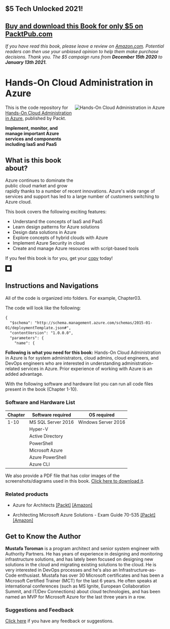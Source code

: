 ## $5 Tech Unlocked 2021!
[Buy and download this Book for only $5 on PacktPub.com](https://www.packtpub.com/product/hands-on-cloud-administration-in-azure/9781789134964)
-----
*If you have read this book, please leave a review on [Amazon.com](https://www.amazon.com/gp/product/178913496X).     Potential readers can then use your unbiased opinion to help them make purchase decisions. Thank you. The $5 campaign         runs from __December 15th 2020__ to __January 13th 2021.__*

# Hands-On Cloud Administration in Azure

<a href="https://www.packtpub.com/virtualization-and-cloud/hands-cloud-administration-azure?utm_source=github&utm_medium=repository&utm_campaign=9781789134964 "><img src="https://www.packtpub.com/sites/default/files/cover_13.png" alt="Hands-On Cloud Administration in Azure" height="256px" align="right"></a>

This is the code repository for [Hands-On Cloud Administration in Azure](https://www.packtpub.com/virtualization-and-cloud/hands-cloud-administration-azure?utm_source=github&utm_medium=repository&utm_campaign=9781789134964 ), published by Packt.

**Implement, monitor, and manage important Azure services and components including IaaS and PaaS**

## What is this book about?
Azure continues to dominate the public cloud market and grow rapidly thanks to a number of recent innovations. Azure's wide range of services and support has led to a large number of customers switching to Azure cloud.

This book covers the following exciting features:
* Understand the concepts of IaaS and PaaS 
* Learn design patterns for Azure solutions 
* Design data solutions in Azure 
* Explore concepts of hybrid clouds with Azure 
* Implement Azure Security in cloud 
* Create and manage Azure resources with script-based tools 

If you feel this book is for you, get your [copy](https://www.amazon.com/dp/178913496X) today!

<a href="https://www.packtpub.com/?utm_source=github&utm_medium=banner&utm_campaign=GitHubBanner"><img src="https://raw.githubusercontent.com/PacktPublishing/GitHub/master/GitHub.png" 
alt="https://www.packtpub.com/" border="5" /></a>

## Instructions and Navigations
All of the code is organized into folders. For example, Chapter03.

The code will look like the following:
```
{
  "$schema": "http://schema.management.azure.com/schemas/2015-01-01/deploymentTemplate.json#",
  "contentVersion": "1.0.0.0",
  "parameters": {
    "name": {
```

**Following is what you need for this book:**
Hands-On Cloud Administration in Azure is for system administrators, cloud admins, cloud engineers, and DevOps engineers who are interested in understanding administration-related services in Azure. Prior experience of working with Azure is an added advantage.

With the following software and hardware list you can run all code files present in the book (Chapter 1-10).
### Software and Hardware List
| Chapter | Software required | OS required |
| -------- | ------------------------------------ | ----------------------------------- |
| 1-10 | MS SQL Server 2016 | Windows Server 2016 |
|  | Hyper-V |  |
|  | Active Directory |  |
|  | PowerShell |  |
|  | Microsoft Azure |  |
|  | Azure PowerShell | |
|  | Azure CLI |  |

We also provide a PDF file that has color images of the screenshots/diagrams used in this book. [Click here to download it](https://www.packtpub.com/sites/default/files/downloads/9781789134964_ColorImages.pdf).

### Related products
* Azure for Architects [[Packt]](https://www.packtpub.com/virtualization-and-cloud/azure-architects?utm_source=github&utm_medium=repository&utm_campaign=9781788397391 ) [[Amazon]](https://www.amazon.com/dp/1788397398)

* Architecting Microsoft Azure Solutions - Exam Guide 70-535 [[Packt]](https://www.packtpub.com/virtualization-and-cloud/architecting-microsoft-azure-solutions-exam-guide-70-535?utm_source=github&utm_medium=repository&utm_campaign=9781788991735 ) [[Amazon]](https://www.amazon.com/dp/1788991737)

## Get to Know the Author
**Mustafa Toroman**
is a program architect and senior system engineer with Authority Partners. He has years of experience in designing and monitoring infrastructure solutions, and has lately been focused on designing new solutions in the cloud and migrating existing solutions to the cloud. He is very interested in DevOps processes and he's also an Infrastructure-as-Code enthusiast. Mustafa has over 30 Microsoft certificates and has been a Microsoft Certified Trainer (MCT) for the last 6 years. He often speaks at international conferences (such as MS Ignite, European Collaboration Summit, and IT/Dev Connections) about cloud technologies, and has been named an MVP for Microsoft Azure for the last three years in a row.

### Suggestions and Feedback
[Click here](https://docs.google.com/forms/d/e/1FAIpQLSdy7dATC6QmEL81FIUuymZ0Wy9vH1jHkvpY57OiMeKGqib_Ow/viewform) if you have any feedback or suggestions.
